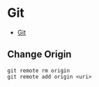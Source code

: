 # Git

* [Git](https://git-scm.com/)

## Change Origin

```
git remote rm origin
git remote add origin <uri>
```